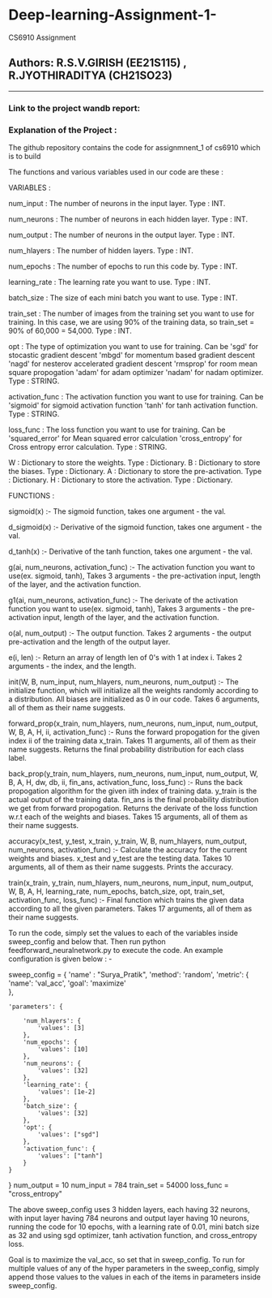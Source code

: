 # Deep-learning-Assignment-1-
CS6910 Assignment
## Authors: R.S.V.GIRISH (EE21S115) , R.JYOTHIRADITYA (CH21SO23)
-----------------------------------------------------------------------------------------------------------
### Link to the project wandb report:


### Explanation of the Project :
The github repository contains the code for assignmnent_1 of cs6910 which is to build 


The functions and various variables used in our code are these : 

VARIABLES :

num_input : The number of neurons in the input layer. Type : INT.

num_neurons : The number of neurons in each hidden layer. Type : INT.

num_output : The number of neurons in the output layer. Type : INT.

num_hlayers : The number of hidden layers. Type : INT.

num_epochs : The number of epochs to run this code by. Type : INT.

learning_rate : The learning rate you want to use. Type : INT.

batch_size : The size of each mini batch you want to use. Type : INT.

train_set : The number of images from the training set you want to use for training.
    In this case, we are using 90% of the training data,
    so train_set = 90% of 60,000 = 54,000. Type : INT.

opt : The type of optimization you want to use for training. 
    Can be 
        'sgd' for stocastic gradient descent
        'mbgd' for momentum based gradient descent
        'nagd' for nesterov accelerated gradient descent
        'rmsprop' for room mean square propogation
        'adam'  for adam optimizer
        'nadam' for nadam optimizer. 
    Type : STRING.

activation_func : The activation function you want to use for training.
    Can be
        'sigmoid' for sigmoid activation function
        'tanh' for tanh activation function.
    Type : STRING.

loss_func : The loss function you want to use for training.
    Can be
        'squared_error' for Mean squared error calculation
        'cross_entropy' for Cross entropy error calculation.
    Type : STRING.

W : Dictionary to store the weights. Type : Dictionary.
B : Dictionary to store the biases. Type : Dictionary.
A : Dictionary to store the pre-activation. Type : Dictionary.
H : Dictionary to store the activation. Type : Dictionary.

FUNCTIONS : 

sigmoid(x) :- The sigmoid function, takes one argument - the val.

d_sigmoid(x) :- Derivative of the sigmoid function, takes one argument - the val.

d_tanh(x) :- Derivative of the tanh function, takes one argument - the val.

g(ai, num_neurons, activation_func) :- The activation function you want to use(ex. sigmoid, tanh),
    Takes 3 arguments - the pre-activation input, length of the layer, and the activation function.

g1(ai, num_neurons, activation_func) :- The derivate of the activation function you want to use(ex. sigmoid, tanh),
    Takes 3 arguments - the pre-activation input, length of the layer, and the activation function.

o(al, num_output) :- The output function. Takes 2 arguments - the output pre-activation and the length of the output layer.

e(i, len) :- Return an array of length len of 0's with 1 at index i. Takes 2 arguments - the index, and the length.

init(W, B, num_input, num_hlayers, num_neurons, num_output) :- The initialize function, which will initialize all the
    weights randomly according to a distribution. All biases are initialized as 0 in our code.
    Takes 6 arguments, all of them as their name suggests.

forward_prop(x_train, num_hlayers, num_neurons, num_input, num_output, W, B, A, H, ii, activation_func) :-
    Runs the forward propogation for the given index ii of the training data x_train. 
    Takes 11 arguments, all of them as their name suggests. Returns the final probability distribution for each class label.

back_prop(y_train, num_hlayers, num_neurons, num_input, num_output, W, B, A, H, dw, db, ii, fin_ans, activation_func, loss_func) :-
    Runs the back propogation algorithm for the given iith index of training data. y_train is the actual output 
    of the training data. fin_ans is the final probability distribution we get from forward propogation. Returns 
    the derivate of the loss function w.r.t each of the weights and biases. Takes 15 arguments, all of them as their name suggests.

accuracy(x_test, y_test, x_train, y_train, W, B, num_hlayers, num_output, num_neurons, activation_func) :- 
    Calculate the accuracy for the current weights and biases. x_test and y_test are the testing data.
    Takes 10 arguments, all of them as their name suggests. Prints the accuracy.

train(x_train, y_train, num_hlayers, num_neurons, num_input, num_output, W, B, A, H, learning_rate, num_epochs, batch_size, opt, train_set, activation_func, loss_func) :-
    Final function which trains the given data according to all the given parameters.
    Takes 17 arguments, all of them as their name suggests.


To run the code, simply set the values to each of the variables inside sweep_config and below that. Then run python feedforward_neuralnetwork.py to execute the code.
An example configuration is given below : -

sweep_config = {
    'name'  : "Surya_Pratik", 
    'method': 'random', 
    'metric': {
      'name': 'val_acc',
      'goal': 'maximize'   
    },

    'parameters': {

        'num_hlayers': {
            'values': [3]
        },
        'num_epochs': {
            'values': [10]
        },
        'num_neurons': {
            'values': [32]
        },
        'learning_rate': {
            'values': [1e-2]
        },
        'batch_size': {
            'values': [32]
        },
        'opt': {
            'values': ["sgd"]
        },
        'activation_func': {
            'values': ["tanh"]
        }
    }
}
num_output = 10
num_input = 784
train_set = 54000
loss_func = "cross_entropy"

The above sweep_config uses 3 hidden layers, each having 32 neurons, with input layer having 784 neurons and output layer having 10 neurons, running the code
for 10 epochs, with a learning rate of 0.01, mini batch size as 32 and using sgd optimizer, tanh activation function, and cross_entropy loss.

Goal is to maximize the val_acc, so set that in sweep_config. To run for multiple values of any of the hyper parameters in the sweep_config, simply
append those values to the values in each of the items in parameters inside sweep_config.

